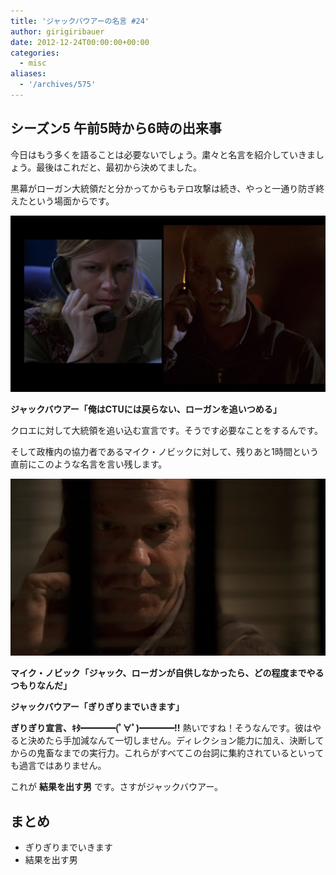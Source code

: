 ```yaml
---
title: 'ジャックバウアーの名言 #24'
author: girigiribauer
date: 2012-12-24T00:00:00+00:00
categories:
  - misc
aliases:
  - '/archives/575'
---
```

## シーズン5 午前5時から6時の出来事

今日はもう多くを語ることは必要ないでしょう。粛々と名言を紹介していきましょう。最後はこれだと、最初から決めてました。

黒幕がローガン大統領だと分かってからもテロ攻撃は続き、やっと一通り防ぎ終えたという場面からです。

![ジャックバウアー「俺はCTUには戻らない、ローガンを追いつめる」](resource01.jpg)

**ジャックバウアー「俺はCTUには戻らない、ローガンを追いつめる」**

クロエに対して大統領を追い込む宣言です。そうです必要なことをするんです。

そして政権内の協力者であるマイク・ノビックに対して、残りあと1時間という直前にこのような名言を言い残します。

![マイク・ノビック「ジャック、ローガンが自供しなかったら、どの程度までやるつもりなんだ」](resource02.jpg)

**マイク・ノビック「ジャック、ローガンが自供しなかったら、どの程度までやるつもりなんだ」**

**ジャックバウアー「ぎりぎりまでいきます」**

**ぎりぎり宣言、ｷﾀ━━━━(ﾟ∀ﾟ)━━━━!!** 熱いですね！そうなんです。彼はやると決めたら手加減なんて一切しません。ディレクション能力に加え、決断してからの鬼畜なまでの実行力。これらがすべてこの台詞に集約されているといっても過言ではありません。

これが **結果を出す男** です。さすがジャックバウアー。

## まとめ

- ぎりぎりまでいきます
- 結果を出す男
